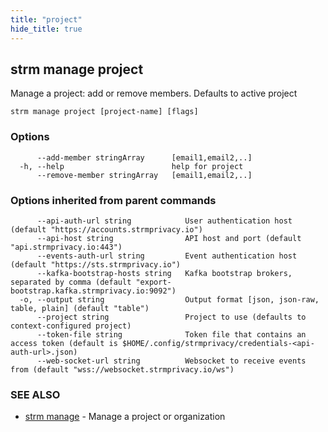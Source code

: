 ```yaml
---
title: "project"
hide_title: true
---
```

## strm manage project

Manage a project: add or remove members. Defaults to active project

```
strm manage project [project-name] [flags]
```

### Options

```
      --add-member stringArray      [email1,email2,..]
  -h, --help                        help for project
      --remove-member stringArray   [email1,email2,..]
```

### Options inherited from parent commands

```
      --api-auth-url string            User authentication host (default "https://accounts.strmprivacy.io")
      --api-host string                API host and port (default "api.strmprivacy.io:443")
      --events-auth-url string         Event authentication host (default "https://sts.strmprivacy.io")
      --kafka-bootstrap-hosts string   Kafka bootstrap brokers, separated by comma (default "export-bootstrap.kafka.strmprivacy.io:9092")
  -o, --output string                  Output format [json, json-raw, table, plain] (default "table")
      --project string                 Project to use (defaults to context-configured project)
      --token-file string              Token file that contains an access token (default is $HOME/.config/strmprivacy/credentials-<api-auth-url>.json)
      --web-socket-url string          Websocket to receive events from (default "wss://websocket.strmprivacy.io/ws")
```

### SEE ALSO

* [strm manage](docs/04-reference/01-cli-reference/strm/manage/index.md)	 - Manage a project or organization

